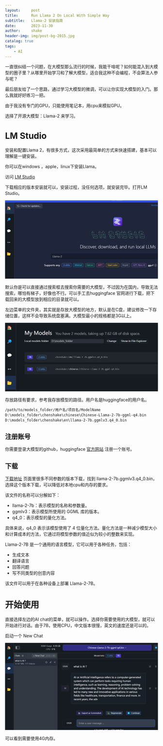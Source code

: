 ```yaml
---
layout:     post
title:      Run Llama 2 On Local With Simple Way
subtitle:   Llama-2 安装指南
date:       2023-11-30
author:     shake
header-img: img/post-bg-2015.jpg
catalog: true
tags:
    - AI
---
```


一直很纠结一个问题，在大模型那么流行的时候，我能干啥呢？如何能混入到大模型的圈子里？从哪里开始学习和了解大模型，适合我这种不会编程，不会算法人参与呢？

最后朋友给了一个思路，通过学习大模型的微调，可以让你实现大模型的入门。那么我就好好练习一把。

由于我没有专门的GPU，只能使用笔记本，用cpu来模拟GPU。

选择了开源大模型：Llama-2 来学习。

# LM Studio

安装和配置Llama 2，有很多方式，这次采用最简单的方式来快速搭建，基本可以理解是一键安装。

你可以在windows ，apple，linux下安装Llama。

访问 [LM Studio](https://lmstudio.ai/) 

下载相应的版本安装就可以，安装过程，没任何选项，就安装完毕。打开LM Studio。

![LM Studio](/img/2023/llama/lmstudio.jpg "llmstudio")

默认你是可以直接通过搜索框去搜索你需要的大模型，不过因为在国内，导致无法搜索，哪怕有梯子，好像也不行。可以手工去huggingface 官网进行下载，把下载回来的大模型放到相应的目录就可以。

左边菜单的文件夹，其实就是存放大模型的地方，默认是在C盘，建议修改一下存储位置，这样不会导致系统盘塞满。大模型最小的规格都是3G以上。

![大模型](/img/2023/llama/folder.jpg "my models")

存放路径有要求，参考我存放模型的路径。用户名是huggingface的用户名。

`
/path/to/models_folder/用户名/项目名/ModelName
D:\models_folder\chenshake\chinese\Chinese-Llama-2-7b-ggml-q4.bin
D:\models_folder\chenshake\en\llama-2-7b.ggmlv3.q4_0.bin
`


## 注册账号

你需要登录大模型的github，huggingface [官方网站](https://huggingface.co) 注册一个账号。

## 下载

[下载地址](https://huggingface.co/TheBloke/Llama-2-7B-GGML) 页面里很多不同参数的版本下载，找到 llama-2-7b.ggmlv3.q4_0.bin，选择这个版本下载，可以降低对本地cpu和内存的要求。


该文件的名称可以分解如下：

* llama-2-7b：表示模型的名称和参数量。
* ggmlv3：表示模型所使用的 GGML 库的版本。
* q4_0：表示模型的量化方法。

具体来说，q4_0 表示该模型使用了 4 位量化方法。量化方法是一种减少模型大小和计算成本的方法，它通过将模型参数的值近似为较小的整数来实现。

Llama-2-7B 是一个通用的语言模型，它可以用于各种任务，包括：

* 生成文本
* 翻译语言
* 回答问题
* 写不同类型的创意内容

该文件可以用于在各种设备上部署 Llama-2-7B。

# 开始使用

直接选择左边的AI chat的菜单，就可以操作。选择你需要使用的大模型，就可以开始进行对话。由于7B，使用CPU，中文版本很慢，英文的速度还是可以的。

启动一个 New Chat

![AI chat](/img/2023/llama/chat.jpg "AI chat")

可以看到需要使用4G内存。






